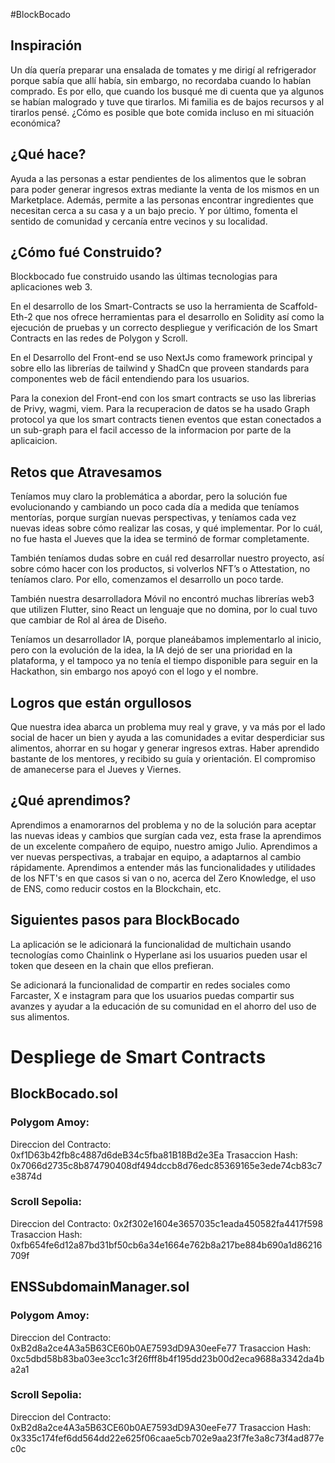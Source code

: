 #BlockBocado

## Inspiración

Un día quería preparar una ensalada de tomates y me dirigí al refrigerador porque sabía que allí había, sin embargo, no recordaba cuando lo habían comprado. Es por ello, que cuando los busqué me di cuenta que ya algunos se habían malogrado y tuve que tirarlos. Mi familia es de bajos recursos y al tirarlos pensé. ¿Cómo es posible que bote comida incluso en mi situación económica?

## ¿Qué hace?

Ayuda a las personas a estar pendientes de los alimentos que le sobran para poder generar ingresos extras mediante la venta de los mismos en un Marketplace. Además, permite a las personas encontrar ingredientes que necesitan cerca a su casa y a un bajo precio. Y por último, fomenta el sentido de comunidad y cercanía entre vecinos y su localidad.

## ¿Cómo fué Construido?

Blockbocado fue construido usando las últimas tecnologias para aplicaciones web 3.

En el desarrollo de los Smart-Contracts se uso la herramienta de Scaffold-Eth-2 que nos ofrece herramientas para el desarrollo en Solidity así como la ejecución de pruebas y un correcto despliegue y verificación de los Smart Contracts en las redes de Polygon y Scroll.

En el Desarrollo del Front-end se uso NextJs como framework principal y sobre ello las librerías de tailwind y ShadCn que proveen standards para componentes web de fácil entendiendo para los usuarios.

Para la conexion del Front-end con los smart contracts se uso las librerias de Privy, wagmi, viem. Para la recuperacion de datos se ha usado Graph protocol ya que los smart contracts tienen eventos que estan conectados a un sub-graph para el facil accesso de la informacion por parte de la aplicaicion.

## Retos que Atravesamos

Teníamos muy claro la problemática a abordar, pero la solución fue evolucionando y cambiando un poco cada día a medida que teníamos mentorías, porque surgían nuevas perspectivas, y teníamos cada vez nuevas ideas sobre cómo realizar las cosas, y qué implementar. Por lo cuál, no fue hasta el Jueves que la idea se terminó de formar completamente.

También teníamos dudas sobre en cuál red desarrollar nuestro proyecto, así sobre cómo hacer con los productos, si volverlos NFT’s o Attestation, no teníamos claro. Por ello, comenzamos el desarrollo un poco tarde. 

También nuestra desarrolladora Móvil no encontró muchas librerías web3 que utilizen Flutter, sino React un lenguaje que no domina, por lo cual tuvo que cambiar de Rol al área de Diseño.

Teníamos un desarrollador IA, porque planeábamos implementarlo al inicio, pero con la evolución de la idea, la IA dejó de ser una prioridad en la plataforma, y el tampoco ya no tenía el tiempo disponible para seguir en la Hackathon, sin embargo nos apoyó con el logo y el nombre.

## Logros que están orgullosos
Que nuestra idea abarca un problema muy real y grave, y va más por el lado social de hacer un bien y ayuda a las comunidades a evitar desperdiciar sus alimentos, ahorrar en su hogar y generar ingresos extras.
Haber aprendido bastante de los mentores, y recibido su guía y orientación.
El compromiso de amanecerse para el Jueves y Viernes.

## ¿Qué aprendimos?
Aprendimos a enamorarnos del problema y no de la solución para aceptar las nuevas ideas y cambios que surgían cada vez, esta frase la aprendimos de un excelente compañero de equipo, nuestro amigo Julio.
Aprendimos a ver nuevas perspectivas, a trabajar en equipo, a adaptarnos al cambio rápidamente.
Aprendimos a entender más las funcionalidades y utilidades de los NFT's en que casos si van o no, acerca del Zero Knowledge, el uso de ENS, como reducir costos en la Blockchain, etc.

## Siguientes pasos para BlockBocado

La aplicación se le adicionará la funcionalidad de multichain usando tecnologías como Chainlink o Hyperlane asi los usuarios pueden usar el token que deseen en la chain que ellos prefieran.

Se adicionará la funcionalidad de compartir en redes sociales como Farcaster, X e instagram para que los usuarios puedas compartir sus avanzes y ayudar a la educación de su comunidad en el ahorro del uso de sus alimentos.

# Despliege de Smart Contracts

## BlockBocado.sol

### Polygom Amoy:
Direccion del Contracto: 0xf1D63b42fb8c4887d6deB34c5fba81B18Bd2e3Ea
Trasaccion Hash: 0x7066d2735c8b874790408df494dccb8d76edc85369165e3ede74cb83c7e3874d

### Scroll Sepolia:
Direccion del Contracto: 0x2f302e1604e3657035c1eada450582fa4417f598
Trasaccion Hash: 0xfb654fe6d12a87bd31bf50cb6a34e1664e762b8a217be884b690a1d86216709f


## ENSSubdomainManager.sol

### Polygom Amoy:
Direccion del Contracto: 0xB2d8a2ce4A3a5B63CE60b0AE7593dD9A30eeFe77
Trasaccion Hash: 0xc5dbd58b83ba03ee3cc1c3f26fff8b4f195dd23b00d2eca9688a3342da4ba2a1

### Scroll Sepolia:
Direccion del Contracto: 0xB2d8a2ce4A3a5B63CE60b0AE7593dD9A30eeFe77
Trasaccion Hash: 0x335c174fef6dd564dd22e625f06caae5cb702e9aa23f7fe3a8c73f4ad877ec0c



